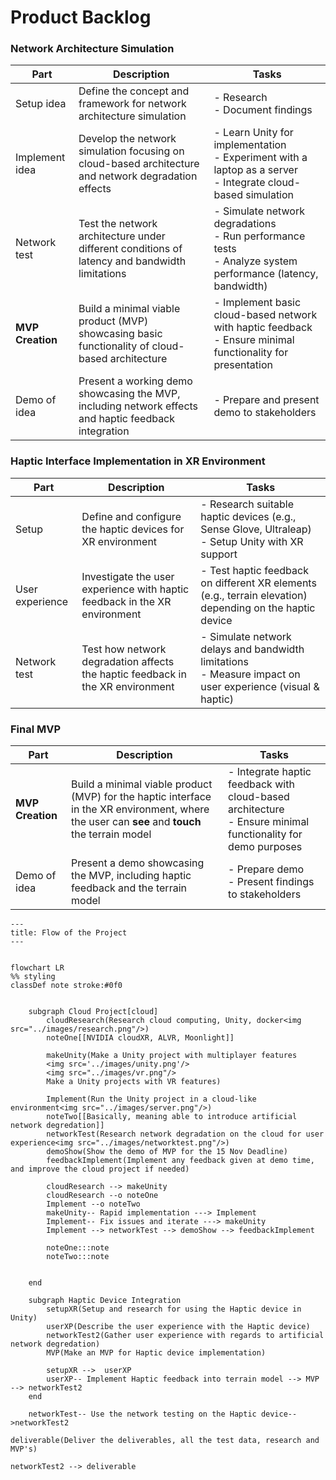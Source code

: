 # Product Backlog

### Network Architecture Simulation


<div class="table">

| Part             | Description                                                                                          | Tasks                                                                                                                |
| ---------------- | ---------------------------------------------------------------------------------------------------- | -------------------------------------------------------------------------------------------------------------------- |
| Setup idea       | Define the concept and framework for network architecture simulation                                 | - Research <br> - Document findings                                                                                  |
| Implement idea   | Develop the network simulation focusing on cloud-based architecture and network degradation effects  | - Learn Unity for implementation <br> - Experiment with a laptop as a server <br> - Integrate cloud-based simulation |
| Network test     | Test the network architecture under different conditions of latency and bandwidth limitations        | - Simulate network degradations <br> - Run performance tests <br> - Analyze system performance (latency, bandwidth)  |
| **MVP Creation** | Build a minimal viable product (MVP) showcasing basic functionality of cloud-based architecture      | - Implement basic cloud-based network with haptic feedback <br> - Ensure minimal functionality for presentation      |
| Demo of idea     | Present a working demo showcasing the MVP, including network effects and haptic feedback integration | - Prepare and present demo to stakeholders                                                                           |


### Haptic Interface Implementation in XR Environment

| Part            | Description                                                                    | Tasks                                                                                                          |
| --------------- | ------------------------------------------------------------------------------ | -------------------------------------------------------------------------------------------------------------- |
| Setup           | Define and configure the haptic devices for XR environment                     | - Research suitable haptic devices (e.g., Sense Glove, Ultraleap) <br> - Setup Unity with XR support           |
| User experience | Investigate the user experience with haptic feedback in the XR environment     | - Test haptic feedback on different XR elements (e.g., terrain elevation) depending on the haptic device       |
| Network test    | Test how network degradation affects the haptic feedback in the XR environment | - Simulate network delays and bandwidth limitations <br> - Measure impact on user experience (visual & haptic) |

### Final MVP
| Part             | Description                                                                                                                                     | Tasks                                                                                                           |
| ---------------- | ----------------------------------------------------------------------------------------------------------------------------------------------- | --------------------------------------------------------------------------------------------------------------- |
| **MVP Creation** | Build a minimal viable product (MVP) for the haptic interface in the XR environment, where the user can **see** and **touch** the terrain model | - Integrate haptic feedback with cloud-based architecture <br> - Ensure minimal functionality for demo purposes |
| Demo of idea     | Present a demo showcasing the MVP, including haptic feedback and the terrain model                                                              | - Prepare demo <br> - Present findings to stakeholders                                                          |

```mermaid
---
title: Flow of the Project
---


flowchart LR
%% styling
classDef note stroke:#0f0


    subgraph Cloud Project[cloud]
        cloudResearch(Research cloud computing, Unity, docker<img src="../images/research.png"/>)
        noteOne[[NVIDIA cloudXR, ALVR, Moonlight]]
        
        makeUnity(Make a Unity project with multiplayer features 
        <img src='../images/unity.png'/>
        <img src="../images/vr.png"/>
        Make a Unity projects with VR features) 

        Implement(Run the Unity project in a cloud-like environment<img src="../images/server.png"/>)
        noteTwo[[Basically, meaning able to introduce artificial network degredation]]
        networkTest(Research network degradation on the cloud for user experience<img src="../images/networktest.png"/>)
        demoShow(Show the demo of MVP for the 15 Nov Deadline)
        feedbackImplement(Implement any feedback given at demo time, and improve the cloud project if needed)

        cloudResearch --> makeUnity
        cloudResearch --o noteOne
        Implement --o noteTwo
        makeUnity-- Rapid implementation ---> Implement
        Implement-- Fix issues and iterate ---> makeUnity
        Implement --> networkTest --> demoShow --> feedbackImplement

        noteOne:::note
        noteTwo:::note

        
    end

    subgraph Haptic Device Integration
        setupXR(Setup and research for using the Haptic device in Unity)
        userXP(Describe the user experience with the Haptic device)
        networkTest2(Gather user experience with regards to artificial network degredation)
        MVP(Make an MVP for Haptic device implementation)

        setupXR -->  userXP
        userXP-- Implement Haptic feedback into terrain model --> MVP --> networkTest2
    end

    networkTest-- Use the network testing on the Haptic device-->networkTest2

deliverable(Deliver the deliverables, all the test data, research and MVP's)

networkTest2 --> deliverable
```